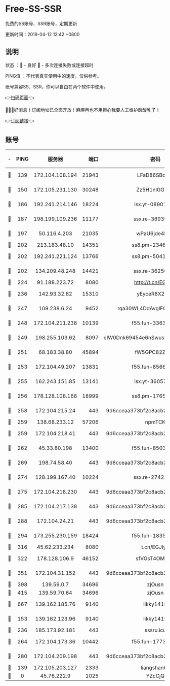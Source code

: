 # Free-SS-SSR

免费的SS账号、SSR账号，定期更新

更新时间：2019-04-12 12:42 +0800

## 说明

状态     ：🙂 - 良好 🙁 - 多次连接失败或连接超时

PING值   ：不代表真实使用中的速度，仅供参考。

账号兼容SS、SSR，你可以自由在两个软件中使用。

👉[扫码页面](https://liesauer.github.io/Free-SS-SSR/)👈

🎉🎉🎉好消息！订阅地址已全面开放！麻麻再也不用担心我要人工维护酸酸乳了！

👉[订阅链接](https://www.liesauer.net/yogurt/subscribe?ACCESS_TOKEN=DAYxR3mMaZAsaqUb)👈

## 账号

|-|PING|服务器|端口|密码|加密方式|区域|
|:----:|:----:|:-----:|-----:|:----:|:----:|:----:|
|🙂|139|172.104.108.194|21943|LFaD86SBq2lY|aes-256-cfb|JP|
|🙂|150|172.105.231.130|30248|Zz5H1nlGGKHx|aes-256-cfb|JP|
|🙂|186|192.241.214.146|18224|isx.yt-08901257|aes-256-cfb|US|
|🙂|187|198.199.109.236|11177|ssx.re-36939019|aes-256-cfb|US|
|🙂|197|50.116.4.203|21035|wPaU6jde4NZT|aes-256-cfb|US|
|🙂|202|213.183.48.10|14351|ss8.pm-23466973|rc4-md5|RU|
|🙂|202|192.241.221.124|13766|ss8.pm-50410062|aes-256-cfb|US|
|🙂|202|134.209.48.248|14421|ssx.re-36256299|aes-256-cfb|US|
|🙂|224|91.188.223.72|8080|http://t.cn/EGJIyrl|rc4-md5|RU|
|🙂|236|142.93.32.82|15310|yEyceR8X2EVd|aes-256-cfb|GB|
|🙂|247|109.238.6.24|9452|rqa30WL4DdAvgIFG6Fs3znzTa|aes-256-cfb|FR|
|🙂|248|172.104.211.238|10139|f55.fun-33630162|aes-256-cfb|US|
|🙂|249|198.255.103.62|8097|eIW0Dnk69454e6nSwuspv9DmS201tQ0D|aes-256-cfb|US|
|🙂|251|68.183.38.80|45894|fW5GPC82Z97G|aes-256-cfb|GB|
|🙂|253|172.104.49.207|13831|f55.fun-85669624|aes-256-cfb|SG|
|🙂|255|162.243.151.85|13141|isx.yt-36057592|aes-256-cfb|US|
|🙂|256|178.128.108.168|18999|ss8.pm-17655626|aes-256-cfb|SG|
|🙂|258|172.104.215.24|443|9d6cceaa373bf2c8acb22e60b6a58be6|aes-256-cfb|US|
|🙂|259|138.68.233.12|57206|npmTCK|rc4-md5|US|
|🙂|259|172.104.218.41|443|9d6cceaa373bf2c8acb22e60b6a58be6|aes-256-cfb|US|
|🙂|262|45.33.80.198|13400|f55.fun-85035043|aes-256-cfb|US|
|🙂|269|198.74.58.40|443|9d6cceaa373bf2c8acb22e60b6a58be6|aes-256-cfb|US|
|🙂|274|128.199.167.40|10224|ssx.re-27422632|aes-256-cfb|SG|
|🙂|275|172.104.218.230|443|9d6cceaa373bf2c8acb22e60b6a58be6|aes-256-cfb|US|
|🙂|285|172.104.217.138|443|9d6cceaa373bf2c8acb22e60b6a58be6|aes-256-cfb|US|
|🙂|288|172.104.24.21|443|9d6cceaa373bf2c8acb22e60b6a58be6|aes-256-cfb|US|
|🙂|294|173.255.230.159|18424|f55.fun-18352989|aes-256-cfb|US|
|🙂|316|45.62.233.234|8080|t.cn/EGJIyrl|rc4-md5|CA|
|🙂|322|178.128.106.9|46152|sfVGsT4OMxHC|aes-256-cfb|SG|
|🙂|351|172.104.31.152|443|9d6cceaa373bf2c8acb22e60b6a58be6|aes-256-cfb|US|
|🙂|398|139.59.0.7|34696|zjOusn|chacha20|IN|
|🙂|415|139.59.70.64|34696|zjOusn|chacha20|IN|
|🙂|667|139.162.185.76|9140|likky1415|aes-256-cfb|DE|
|🙂|153|139.162.123.96|9140|likky1415|aes-256-cfb|JP|
|🙂|236|185.173.92.181|443|sssru.icu|rc4-md5|RU|
|🙂|264|172.104.173.36|10442|f55.fun-17732582|aes-256-cfb|SG|
|🙂|280|172.104.209.198|443|9d6cceaa373bf2c8acb22e60b6a58be6|aes-256-cfb|US|
|🙁|139|172.105.203.127|2333|liangshanbo|chacha20|JP|
|🙁|0|45.76.222.9|1025|YZcCjQ|rc4-md5|JP|
